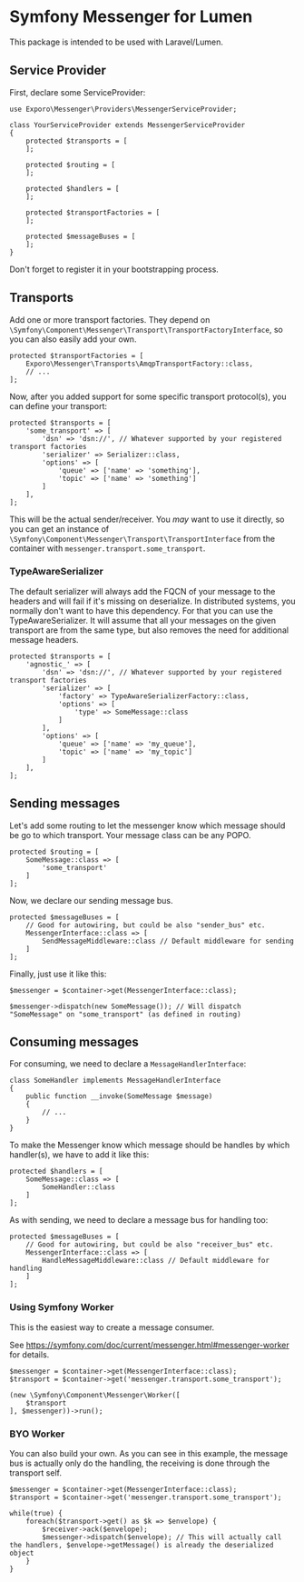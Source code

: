 # Symfony Messenger for Lumen

This package is intended to be used with Laravel/Lumen.

## Service Provider

First, declare some ServiceProvider:

```
use Exporo\Messenger\Providers\MessengerServiceProvider;

class YourServiceProvider extends MessengerServiceProvider
{
    protected $transports = [
    ];

    protected $routing = [
    ];

    protected $handlers = [
    ];

    protected $transportFactories = [
    ];

    protected $messageBuses = [
    ];
}

```

Don't forget to register it in your bootstrapping process.

## Transports 

Add one or more transport factories. They depend on `\Symfony\Component\Messenger\Transport\TransportFactoryInterface`, so you can also easily add your own.

```
protected $transportFactories = [
	Exporo\Messenger\Transports\AmqpTransportFactory::class,
	// ...
];

```

Now, after you added support for some specific transport protocol(s), you can define your transport:

```
protected $transports = [
    'some_transport' => [
        'dsn' => 'dsn://', // Whatever supported by your registered transport factories
        'serializer' => Serializer::class,
        'options' => [
            'queue' => ['name' => 'something'],
            'topic' => ['name' => 'something']
        ]
    ],
];
```

This will be the actual sender/receiver. You _may_ want to use it directly, so you can get an instance of `\Symfony\Component\Messenger\Transport\TransportInterface` from the container with `messenger.transport.some_transport`.

### TypeAwareSerializer

The default serializer will always add the FQCN of your message to the headers and will fail if it's missing on deserialize. In distributed systems, you normally don't want to have this dependency. For that you can use the TypeAwareSerializer. It will assume that all your messages on the given transport are from the same type, but also removes the need for additional message headers.

```
protected $transports = [
    'agnostic_' => [
        'dsn' => 'dsn://', // Whatever supported by your registered transport factories
        'serializer' => [
            'factory' => TypeAwareSerializerFactory::class,
            'options' => [
                'type' => SomeMessage::class
            ]
        ],
        'options' => [
            'queue' => ['name' => 'my_queue'],
            'topic' => ['name' => 'my_topic']
        ]
    ],
];
```

## Sending messages

Let's add some routing to let the messenger know which message should be go to which transport. Your message class can be any POPO.

```
protected $routing = [
	SomeMessage::class => [
	    'some_transport'
	]
];

```

Now, we declare our sending message bus. 

```
protected $messageBuses = [
	// Good for autowiring, but could be also "sender_bus" etc.
    MessengerInterface::class => [
        SendMessageMiddleware::class // Default middleware for sending
    ]
];

```

Finally, just use it like this:

```
$messenger = $container->get(MessengerInterface::class);

$messenger->dispatch(new SomeMessage()); // Will dispatch "SomeMessage" on "some_transport" (as defined in routing)
```

## Consuming messages

For consuming, we need to declare a `MessageHandlerInterface`:

```
class SomeHandler implements MessageHandlerInterface
{
    public function __invoke(SomeMessage $message)
    {
        // ...
    }
}
```

To make the Messenger know which message should be handles by which handler(s), we have to add it like this:

```
protected $handlers = [
	SomeMessage::class => [
		SomeHandler::class
	]
];

```

As with sending, we need to declare a message bus for handling too:

```
protected $messageBuses = [
	// Good for autowiring, but could be also "receiver_bus" etc.
    MessengerInterface::class => [
        HandleMessageMiddleware::class // Default middleware for handling
    ]
];
```

### Using Symfony Worker

This is the easiest way to create a message consumer.

See https://symfony.com/doc/current/messenger.html#messenger-worker for details.

```
$messenger = $container->get(MessengerInterface::class);
$transport = $container->get('messenger.transport.some_transport');

(new \Symfony\Component\Messenger\Worker([
    $transport
], $messenger))->run();
```

### BYO Worker

You can also build your own. As you can see in this example, the message bus is actually only do the handling, the receiving is done through the transport self.

```
$messenger = $container->get(MessengerInterface::class);
$transport = $container->get('messenger.transport.some_transport');

while(true) {
	foreach($transport->get() as $k => $envelope) {
	    $receiver->ack($envelope);
	    $messenger->dispatch($envelope); // This will actually call the handlers, $envelope->getMessage() is already the deserialized object
	}
}

```

